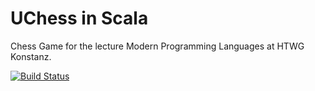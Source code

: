# UChess in Scala

Chess Game for the lecture Modern Programming Languages at HTWG Konstanz.

[![Build Status](https://travis-ci.org/Die-Scala-Hasen/Uchess_Scala.svg?branch=master)](https://travis-ci.org/Die-Scala-Hasen/Uchess_Scala)
